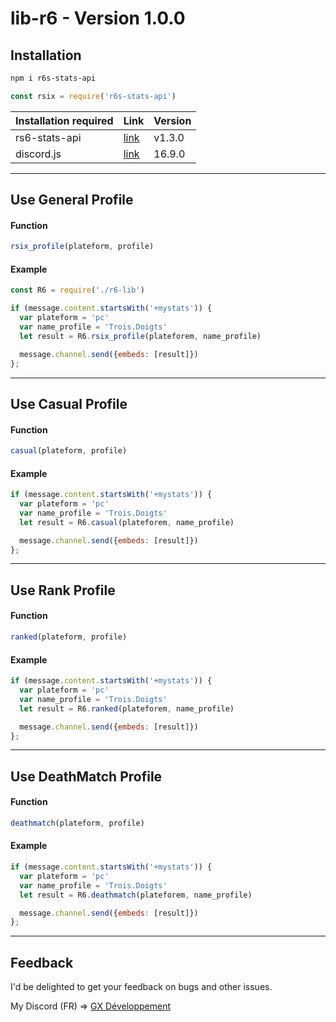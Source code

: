 # lib-r6 - Version 1.0.0

## Installation
```sh
npm i r6s-stats-api
```
```js
const rsix = require('r6s-stats-api')
```
| Installation required | Link | Version |
| ------ | ------ | ------ |
| rs6-stats-api | [link](https://github.com/hmes98318/r6s-stats-api) | v1.3.0 |
| discord.js | [link](https://discord.js.org/#/) | 16.9.0 |

---

## Use General Profile 
#### Function
```js
rsix_profile(plateform, profile) 
```

#### Example
```js
const R6 = require('./r6-lib')

if (message.content.startsWith('+mystats')) {
  var plateform = 'pc'
  var name_profile = 'Trois.Doigts'
  let result = R6.rsix_profile(plateforem, name_profile)

  message.channel.send({embeds: [result]})
};
```

---

## Use Casual Profile
#### Function
```js
casual(plateform, profile)
```

#### Example
```js
if (message.content.startsWith('+mystats')) {
  var plateform = 'pc'
  var name_profile = 'Trois.Doigts'
  let result = R6.casual(plateforem, name_profile)

  message.channel.send({embeds: [result]})
};
```

---

## Use Rank Profile
#### Function
```js
ranked(plateform, profile)
```

#### Example
```js
if (message.content.startsWith('+mystats')) {
  var plateform = 'pc'
  var name_profile = 'Trois.Doigts'
  let result = R6.ranked(plateforem, name_profile)

  message.channel.send({embeds: [result]})
};
```

---

## Use DeathMatch Profile
#### Function
```js
deathmatch(plateform, profile)
```

#### Example
```js
if (message.content.startsWith('+mystats')) {
  var plateform = 'pc'
  var name_profile = 'Trois.Doigts'
  let result = R6.deathmatch(plateforem, name_profile)

  message.channel.send({embeds: [result]})
};
```

---

## Feedback

<p>I'd be delighted to get your feedback on bugs and other issues.</p>
My Discord (FR) => <a href='https://discord.com/invite/gxdev' type='button'>GX Développement</a>
